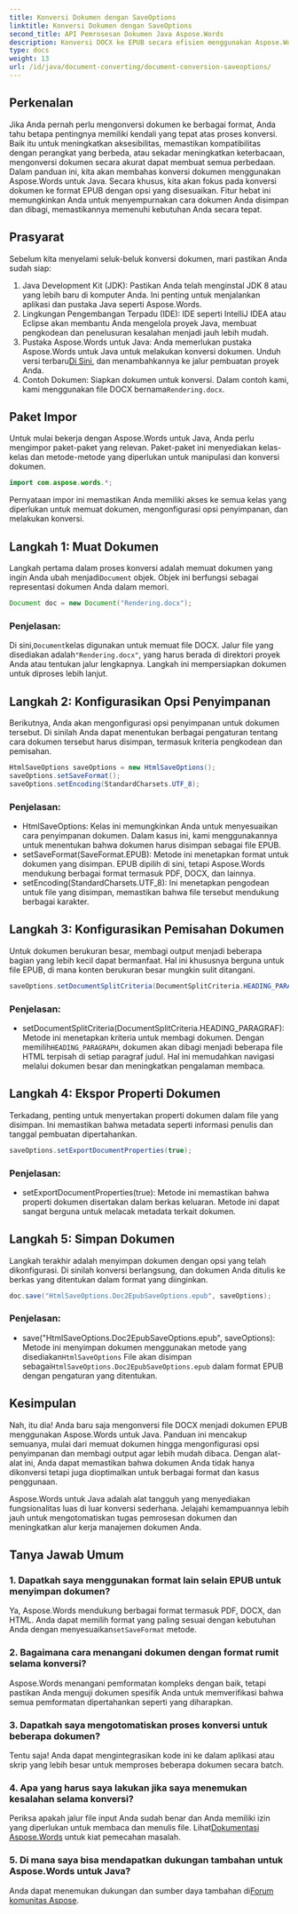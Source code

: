 ```yaml
---
title: Konversi Dokumen dengan SaveOptions
linktitle: Konversi Dokumen dengan SaveOptions
second_title: API Pemrosesan Dokumen Java Aspose.Words
description: Konversi DOCX ke EPUB secara efisien menggunakan Aspose.Words untuk Java. Pelajari cara menyesuaikan opsi penyimpanan, membagi konten, dan mengekspor properti dokumen dalam panduan langkah demi langkah ini.
type: docs
weight: 13
url: /id/java/document-converting/document-conversion-saveoptions/
---
```


## Perkenalan

Jika Anda pernah perlu mengonversi dokumen ke berbagai format, Anda tahu betapa pentingnya memiliki kendali yang tepat atas proses konversi. Baik itu untuk meningkatkan aksesibilitas, memastikan kompatibilitas dengan perangkat yang berbeda, atau sekadar meningkatkan keterbacaan, mengonversi dokumen secara akurat dapat membuat semua perbedaan. Dalam panduan ini, kita akan membahas konversi dokumen menggunakan Aspose.Words untuk Java. Secara khusus, kita akan fokus pada konversi dokumen ke format EPUB dengan opsi yang disesuaikan. Fitur hebat ini memungkinkan Anda untuk menyempurnakan cara dokumen Anda disimpan dan dibagi, memastikannya memenuhi kebutuhan Anda secara tepat.

## Prasyarat

Sebelum kita menyelami seluk-beluk konversi dokumen, mari pastikan Anda sudah siap:

1. Java Development Kit (JDK): Pastikan Anda telah menginstal JDK 8 atau yang lebih baru di komputer Anda. Ini penting untuk menjalankan aplikasi dan pustaka Java seperti Aspose.Words.
2. Lingkungan Pengembangan Terpadu (IDE): IDE seperti IntelliJ IDEA atau Eclipse akan membantu Anda mengelola proyek Java, membuat pengkodean dan penelusuran kesalahan menjadi jauh lebih mudah.
3.  Pustaka Aspose.Words untuk Java: Anda memerlukan pustaka Aspose.Words untuk Java untuk melakukan konversi dokumen. Unduh versi terbaru[Di Sini](https://releases.aspose.com/words/java/), dan menambahkannya ke jalur pembuatan proyek Anda.
4.  Contoh Dokumen: Siapkan dokumen untuk konversi. Dalam contoh kami, kami menggunakan file DOCX bernama`Rendering.docx`.

## Paket Impor

Untuk mulai bekerja dengan Aspose.Words untuk Java, Anda perlu mengimpor paket-paket yang relevan. Paket-paket ini menyediakan kelas-kelas dan metode-metode yang diperlukan untuk manipulasi dan konversi dokumen.

```java
import com.aspose.words.*;
```

Pernyataan impor ini memastikan Anda memiliki akses ke semua kelas yang diperlukan untuk memuat dokumen, mengonfigurasi opsi penyimpanan, dan melakukan konversi.

## Langkah 1: Muat Dokumen

 Langkah pertama dalam proses konversi adalah memuat dokumen yang ingin Anda ubah menjadi`Document` objek. Objek ini berfungsi sebagai representasi dokumen Anda dalam memori.

```java
Document doc = new Document("Rendering.docx");
```

### Penjelasan:

 Di sini,`Document`kelas digunakan untuk memuat file DOCX. Jalur file yang disediakan adalah`"Rendering.docx"`, yang harus berada di direktori proyek Anda atau tentukan jalur lengkapnya. Langkah ini mempersiapkan dokumen untuk diproses lebih lanjut.

## Langkah 2: Konfigurasikan Opsi Penyimpanan

Berikutnya, Anda akan mengonfigurasi opsi penyimpanan untuk dokumen tersebut. Di sinilah Anda dapat menentukan berbagai pengaturan tentang cara dokumen tersebut harus disimpan, termasuk kriteria pengkodean dan pemisahan.

```java
HtmlSaveOptions saveOptions = new HtmlSaveOptions();
saveOptions.setSaveFormat();
saveOptions.setEncoding(StandardCharsets.UTF_8);
```

### Penjelasan:

- HtmlSaveOptions: Kelas ini memungkinkan Anda untuk menyesuaikan cara penyimpanan dokumen. Dalam kasus ini, kami menggunakannya untuk menentukan bahwa dokumen harus disimpan sebagai file EPUB.
- setSaveFormat(SaveFormat.EPUB): Metode ini menetapkan format untuk dokumen yang disimpan. EPUB dipilih di sini, tetapi Aspose.Words mendukung berbagai format termasuk PDF, DOCX, dan lainnya.
- setEncoding(StandardCharsets.UTF_8): Ini menetapkan pengodean untuk file yang disimpan, memastikan bahwa file tersebut mendukung berbagai karakter.

## Langkah 3: Konfigurasikan Pemisahan Dokumen

Untuk dokumen berukuran besar, membagi output menjadi beberapa bagian yang lebih kecil dapat bermanfaat. Hal ini khususnya berguna untuk file EPUB, di mana konten berukuran besar mungkin sulit ditangani.

```java
saveOptions.setDocumentSplitCriteria(DocumentSplitCriteria.HEADING_PARAGRAPH);
```

### Penjelasan:

-  setDocumentSplitCriteria(DocumentSplitCriteria.HEADING_PARAGRAF): Metode ini menetapkan kriteria untuk membagi dokumen. Dengan memilih`HEADING_PARAGRAPH`, dokumen akan dibagi menjadi beberapa file HTML terpisah di setiap paragraf judul. Hal ini memudahkan navigasi melalui dokumen besar dan meningkatkan pengalaman membaca.

## Langkah 4: Ekspor Properti Dokumen

Terkadang, penting untuk menyertakan properti dokumen dalam file yang disimpan. Ini memastikan bahwa metadata seperti informasi penulis dan tanggal pembuatan dipertahankan.

```java
saveOptions.setExportDocumentProperties(true);
```

### Penjelasan:

- setExportDocumentProperties(true): Metode ini memastikan bahwa properti dokumen disertakan dalam berkas keluaran. Metode ini dapat sangat berguna untuk melacak metadata terkait dokumen.

## Langkah 5: Simpan Dokumen

Langkah terakhir adalah menyimpan dokumen dengan opsi yang telah dikonfigurasi. Di sinilah konversi berlangsung, dan dokumen Anda ditulis ke berkas yang ditentukan dalam format yang diinginkan.

```java
doc.save("HtmlSaveOptions.Doc2EpubSaveOptions.epub", saveOptions);
```

### Penjelasan:

-  save("HtmlSaveOptions.Doc2EpubSaveOptions.epub", saveOptions): Metode ini menyimpan dokumen menggunakan metode yang disediakan`HtmlSaveOptions` File akan disimpan sebagai`HtmlSaveOptions.Doc2EpubSaveOptions.epub` dalam format EPUB dengan pengaturan yang ditentukan.

## Kesimpulan

Nah, itu dia! Anda baru saja mengonversi file DOCX menjadi dokumen EPUB menggunakan Aspose.Words untuk Java. Panduan ini mencakup semuanya, mulai dari memuat dokumen hingga mengonfigurasi opsi penyimpanan dan membagi output agar lebih mudah dibaca. Dengan alat-alat ini, Anda dapat memastikan bahwa dokumen Anda tidak hanya dikonversi tetapi juga dioptimalkan untuk berbagai format dan kasus penggunaan.

Aspose.Words untuk Java adalah alat tangguh yang menyediakan fungsionalitas luas di luar konversi sederhana. Jelajahi kemampuannya lebih jauh untuk mengotomatiskan tugas pemrosesan dokumen dan meningkatkan alur kerja manajemen dokumen Anda.

## Tanya Jawab Umum

### 1. Dapatkah saya menggunakan format lain selain EPUB untuk menyimpan dokumen?

 Ya, Aspose.Words mendukung berbagai format termasuk PDF, DOCX, dan HTML. Anda dapat memilih format yang paling sesuai dengan kebutuhan Anda dengan menyesuaikan`setSaveFormat` metode.

### 2. Bagaimana cara menangani dokumen dengan format rumit selama konversi?

Aspose.Words menangani pemformatan kompleks dengan baik, tetapi pastikan Anda menguji dokumen spesifik Anda untuk memverifikasi bahwa semua pemformatan dipertahankan seperti yang diharapkan.

### 3. Dapatkah saya mengotomatiskan proses konversi untuk beberapa dokumen?

Tentu saja! Anda dapat mengintegrasikan kode ini ke dalam aplikasi atau skrip yang lebih besar untuk memproses beberapa dokumen secara batch.

### 4. Apa yang harus saya lakukan jika saya menemukan kesalahan selama konversi?

 Periksa apakah jalur file input Anda sudah benar dan Anda memiliki izin yang diperlukan untuk membaca dan menulis file. Lihat[Dokumentasi Aspose.Words](https://reference.aspose.com/words/java/) untuk kiat pemecahan masalah.

### 5. Di mana saya bisa mendapatkan dukungan tambahan untuk Aspose.Words untuk Java?

Anda dapat menemukan dukungan dan sumber daya tambahan di[Forum komunitas Aspose](https://forum.aspose.com/c/words/8).